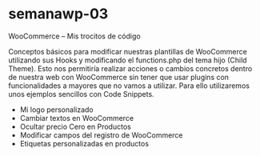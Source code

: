 # semanawp-03
WooCommerce – Mis trocitos de código

Conceptos básicos para modificar nuestras plantillas de WooCommerce utilizando sus Hooks y modificando el functions.php del tema hijo (Child Theme). Esto nos permitiría realizar acciones o cambios concretos dentro de nuestra web con WooCommerce sin tener que usar plugins con funcionalidades a mayores que no vamos a utilizar. Para ello utilizaremos unos ejemplos sencillos con Code Snippets.

- Mi logo personalizado
- Cambiar textos en WooCommerce
- Ocultar precio Cero en Productos
- Modificar campos del registro de WooCommerce
- Etiquetas personalizadas en productos
